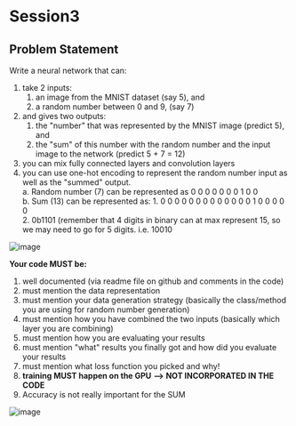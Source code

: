 # Session3

## Problem Statement

Write a neural network that can:
1. take 2 inputs:  
    1. an image from the MNIST dataset (say 5), and  
    2. a random number between 0 and 9, (say 7)
2. and gives two outputs:  
    1. the "number" that was represented by the MNIST image (predict 5), and  
    2. the "sum" of this number with the random number and the input image to the network (predict 5 + 7 = 12)
3. you can mix fully connected layers and convolution layers  
4. you can use one-hot encoding to represent the random number input as well as the "summed" output.  
    a. Random number (7) can be represented as 0 0 0 0 0 0 0 1 0 0  
    b. Sum (13) can be represented as: 
        1. 0 0 0 0 0 0 0 0 0 0 0 0 0 1 0 0 0 0 0  
        2. 0b1101 (remember that 4 digits in binary can at max represent 15, so we may need to go for 5 digits. i.e. 10010


![image](https://user-images.githubusercontent.com/30425824/136686498-1fb5e23f-1483-4ca9-9e7d-fc99c9536494.png)

**Your code MUST be:**
1. well documented (via readme file on github and comments in the code)  
2. must mention the data representation  
3. must mention your data generation strategy (basically the class/method you are using for random number generation)  
4. must mention how you have combined the two inputs (basically which layer you are combining)  
5. must mention how you are evaluating your results   
6. must mention "what" results you finally got and how did you evaluate your results  
7. must mention what loss function you picked and why!  
8. **training MUST happen on the GPU** **--> NOT INCORPORATED IN THE CODE**  
9. Accuracy is not really important for the SUM  


![image](https://user-images.githubusercontent.com/30425824/136686451-088e9e4b-615a-4cdd-b7fc-988cbff896ef.png)

